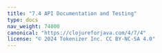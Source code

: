```yaml
---
title: "7.4 API Documentation and Testing"
type: docs
nav_weight: 74000
canonical: "https://clojureforjava.com/4/7/4"
license: "© 2024 Tokenizer Inc. CC BY-NC-SA 4.0"
---
```

